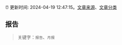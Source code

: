 :alarm_clock: 更新时间: 2024-04-19 12:47:15。[文章来源](/README.md)、[文章分类](/TAGS.md)

## 报告


> 关键字：`报告`、`月报`



